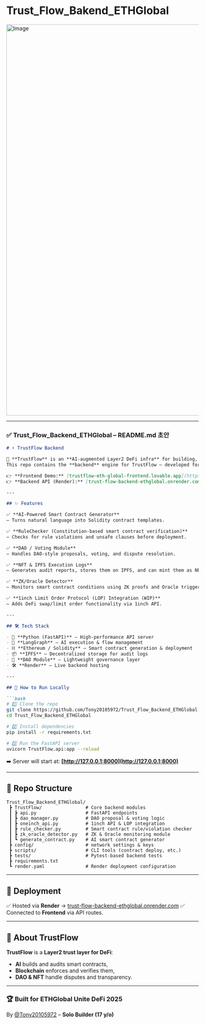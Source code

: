 # Trust_Flow_Bakend_ETHGlobal


<img width="1024" height="1024" alt="Image" src="https://github.com/user-attachments/assets/641c71c2-7aef-4f2f-9d58-82e30ebd5053" />


---

### ✅ **Trust\_Flow\_Backend\_ETHGlobal – README.md 초안**

````markdown
# ⚡ TrustFlow Backend

🚀 **TrustFlow** is an **AI‑augmented Layer2 DeFi infra** for building, verifying, and enforcing smart contracts **on-chain**.  
This repo contains the **backend** engine for TrustFlow — developed for **ETHGlobal Unite DeFi 2025**.

👉 **Frontend Demo:** [trustflow-eth-global-frontend.lovable.app](https://trustflow-eth-global-frontend.lovable.app)  
👉 **Backend API (Render):** [trust-flow-backend-ethglobal.onrender.com](https://trust-flow-backend-ethglobal.onrender.com)

---

## ✨ Features

✅ **AI-Powered Smart Contract Generator**  
– Turns natural language into Solidity contract templates.

✅ **RuleChecker (Constitution-based smart contract verification)**  
– Checks for rule violations and unsafe clauses before deployment.

✅ **DAO / Voting Module**  
– Handles DAO-style proposals, voting, and dispute resolution.

✅ **NFT & IPFS Execution Logs**  
– Generates audit reports, stores them on IPFS, and can mint them as NFTs.

✅ **ZK/Oracle Detector**  
– Monitors smart contract conditions using ZK proofs and Oracle triggers.

✅ **1inch Limit Order Protocol (LOP) Integration (WIP)**  
– Adds DeFi swap/limit order functionality via 1inch API.

---

## 🛠 Tech Stack

- 🐍 **Python (FastAPI)** – High-performance API server  
- 🔗 **LangGraph** – AI execution & flow management  
- ⛓ **Ethereum / Solidity** – Smart contract generation & deployment  
- 📦 **IPFS** – Decentralized storage for audit logs  
- 📜 **DAO Module** – Lightweight governance layer  
- 🛠 **Render** – Live backend hosting

---

## 🚀 How to Run Locally

```bash
# 1️⃣ Clone the repo
git clone https://github.com/Tony20105972/Trust_Flow_Backend_ETHGlobal.git
cd Trust_Flow_Backend_ETHGlobal

# 2️⃣ Install dependencies
pip install -r requirements.txt

# 3️⃣ Run the FastAPI server
uvicorn TrustFlow.api:app --reload
````

➡️ Server will start at: **[http://127.0.0.1:8000](http://127.0.0.1:8000)**

---

## 📂 Repo Structure

```
Trust_Flow_Backend_ETHGlobal/
 ┣ TrustFlow/                # Core backend modules
 ┃ ┣ api.py                  # FastAPI endpoints
 ┃ ┣ dao_manager.py          # DAO proposal & voting logic
 ┃ ┣ oneinch_api.py          # 1inch API & LOP integration
 ┃ ┣ rule_checker.py         # Smart contract rule/violation checker
 ┃ ┣ zk_oracle_detector.py   # ZK & Oracle monitoring module
 ┃ ┗ generate_contract.py    # AI smart contract generator
 ┣ config/                   # network settings & keys
 ┣ scripts/                  # CLI tools (contract deploy, etc.)
 ┣ tests/                    # Pytest-based backend tests
 ┣ requirements.txt
 ┗ render.yaml               # Render deployment configuration
```

---

## 📡 Deployment

✅ Hosted via **Render** → [trust-flow-backend-ethglobal.onrender.com](https://trust-flow-backend-ethglobal.onrender.com)
✅ Connected to **Frontend** via API routes.

---

## 📜 About TrustFlow

**TrustFlow** is a **Layer2 trust layer for DeFi**:

* **AI** builds and audits smart contracts,
* **Blockchain** enforces and verifies them,
* **DAO & NFT** handle disputes and transparency.

---

### 🏆 Built for **ETHGlobal Unite DeFi 2025**

By [@Tony20105972](https://github.com/Tony20105972) – **Solo Builder (17 y/o)**

```

